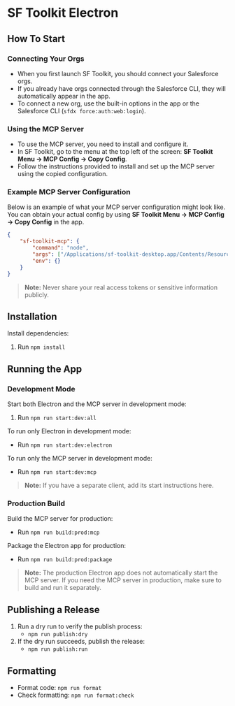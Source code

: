 # SF Toolkit Electron

## How To Start

### Connecting Your Orgs

- When you first launch SF Toolkit, you should connect your Salesforce orgs.
- If you already have orgs connected through the Salesforce CLI, they will automatically appear in the app.
- To connect a new org, use the built-in options in the app or the Salesforce CLI (`sfdx force:auth:web:login`).

### Using the MCP Server

- To use the MCP server, you need to install and configure it.
- In SF Toolkit, go to the menu at the top left of the screen: **SF Toolkit Menu → MCP Config → Copy Config**.
- Follow the instructions provided to install and set up the MCP server using the copied configuration.

### Example MCP Server Configuration

Below is an example of what your MCP server configuration might look like. You can obtain your actual config by using **SF Toolkit Menu → MCP Config → Copy Config** in the app.

```json
{
    "sf-toolkit-mcp": {
        "command": "node",
        "args": ["/Applications/sf-toolkit-desktop.app/Contents/Resources/mcp.js"],
        "env": {}
    }
}
```

> **Note:** Never share your real access tokens or sensitive information publicly.

## Installation

Install dependencies:

1. Run `npm install`

## Running the App

### Development Mode

Start both Electron and the MCP server in development mode:

1. Run `npm run start:dev:all`

To run only Electron in development mode:

- Run `npm run start:dev:electron`

To run only the MCP server in development mode:

- Run `npm run start:dev:mcp`

> **Note:** If you have a separate client, add its start instructions here.

### Production Build

Build the MCP server for production:

- Run `npm run build:prod:mcp`

Package the Electron app for production:

- Run `npm run build:prod:package`

> **Note:** The production Electron app does not automatically start the MCP server. If you need the MCP server in production, make sure to build and run it separately.

## Publishing a Release

1. Run a dry run to verify the publish process:
    - `npm run publish:dry`
2. If the dry run succeeds, publish the release:
    - `npm run publish:run`

## Formatting

- Format code: `npm run format`
- Check formatting: `npm run format:check`
